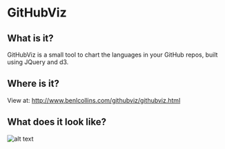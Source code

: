 # GitHubViz

## What is it?

GitHubViz is a small tool to chart the languages in your GitHub repos, built using JQuery and d3.

## Where is it?

View at: http://www.benlcollins.com/githubviz/githubviz.html

## What does it look like?

![alt text](screenshots/githubviz_screenshot.png "GitHubViz screenshot")
